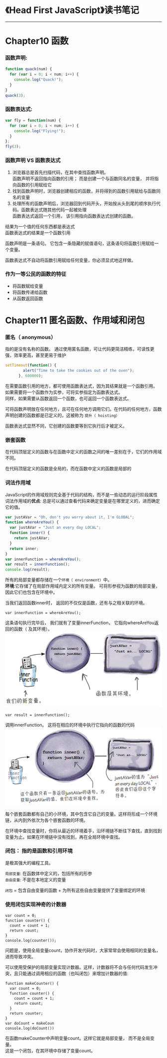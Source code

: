 # 《Head First JavaScript》读书笔记
---

# Chapter10 函数

### 函数声明:
```javascript
function quack(num) {
  for (var i = 0; i < num; i++) {
    console.log("Quack!");
  }
}
quack(3);
```

### 函数表达式:
```javascript
var fly = function(num) {
  for (var i = 0; i < num; i++) {
    console.log("Flying!");
  }
};
fly(3);
```

### 函数声明 VS 函数表达式
1. 浏览器总是首先扫描代码，在其中查找函数声明。  
函数声明不返回指向函数的引用；   而是创建一个与函数同名的变量， 并将指向函数的引用赋给它
2. 找到函数声明时，浏览器创建相应的函数，并将得到的函数引用赋给与函数同名的变量
3. 处理所有的函数声明后，浏览器回到代码开头，开始按从头到尾的顺序执行代码。函数表达式随其他代码一起被处理    
函数表达式返回一个引用， 该引用指向函数表达式创建的函数。


结果为一个值的任何东西都是表达式  
函数表达式的结果是一个函数引用

函数声明是一条语句。
它包含一条隐藏的赋值语句，这条语句将函数引用赋给一个变量。

函数表达式不自动将函数引用赋给任何变量，你必须显式地这样做。

### 作为一等公民的函数的特征
* 将函数赋给变量
* 将函数传递给函数
* 从函数返回函数

# Chapter11 匿名函数、作用域和闭包

### 匿名（ anonymous）
指的是没有名称的函数。
通过使用匿名函数，可让代码更简洁精练，可读性更强，效率更高，甚至更易于维护
```javascript
setTimeout(function() {
	    alert("Time to take the cookies out of the oven");
	  }, 600000);
```

在需要函数引用的地方，都可使用函数表达式，因为其结果就是一个函数引用。  
如果需要将一个函数作为实参，可将实参指定为函数表达式。  
同样，如果需要从函数返回一个函数，也可返回一个函数表达式。  


可将函数声明放在任何地方，且可在任何地方调用它们。在代码的任何地方，函数声明创建的函数都是已定义的，这被称为 `提升（ hoisting）`

函数表达式显然不同，它创建的函数要等到它执行后才被定义。


### 嵌套函数
在代码顶层定义的函数与在函数中定义的函数之间的唯一差别在于，它们的作用域不同。

在代码顶层定义的函数是全局的，而在函数中定义的函数是局部的

### 词法作用域 
JavaScript的作用域规则完全基于代码的结构，而不是一些动态的运行阶段属性
词法作用域的**优点**: 总是可以通过查看代码来确定变量是在哪里定义的，进而确定它的值。

```javascript
var justAVar = "Oh, don't you worry about it, I'm GLOBAL";
function whereAreYou() {
  var justAVar = "Just an every day LOCAL";
  function inner() {
    return justAVar;
  }
  return inner;
}
var innerFunction = whereAreYou();
var result = innerFunction();
console.log(result);
```
所有的局部变量都存储在一个`环境（ environment）`中。  
**环境**:它存储了在局部作用域内定义的所有变量。
可将形参视为函数的局部变量，因此它们也包含在环境中。

当我们返回函数inner时， 返回的不仅仅是函数，还有与之相关联的环境。

```
var innerFunction = whereAreYou();
```
这条语句执行完毕后， 我们就有了变量innerFunction， 它指向whereAreYou返回的函数（ 及其环境）。
![](img/20180930-01.png)

```
var result = innerFunction();
```
调用innerFunction。 这将在相应的环境中执行它指向的函数的代码
![](img/20180930-02.png)

每个嵌套函数都有自己的小环境，其中包含它自己的变量。这样将形成一个环境链，从内到外依次为各个嵌套函数的环境。

在环境中查找变量时，你将从最近的环境着手，沿环境链不断往下查找，直到找到变量为止。如果在环境链中没有找到，再在全局环境中查找。

### 闭包： 指的是函数和引用环境
是极其强大的编程工具。

`局部变量`: 在函数体中定义的，包括所有的形参   
`自由变量`: 不是在本地定义的变量

`闭包` = 包含自由变量的函数 + 为所有这些自由变量提供了变量绑定的环境


### 使用闭包实现神奇的计数器
```
var count = 0;
function counter() {
  count = count + 1;
  return count;
}
console.log(counter());
```
问题是，使用全局变量count，协作开发代码时，大家常常会使用相同的变量名，进而导致冲突。


可以使用受保护的局部变量实现计数器。这样，计数器将不会与任何代码发生冲突，且只能通过调用相应的函数（也叫闭包）来增加计数器的值:
```
function makeCounter() {
  var count = 0;
  function counter() {
    count = count + 1;
    return count;
  }
  return counter;
}
var doCount = makeCoun
console.log(doCount())
```
在函数makeCounter中声明变量count。这样它就是局部变量， 而不是全局变量。  
这是一个闭包，在其环境中存储了变量count。  






